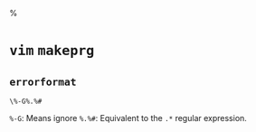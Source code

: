 %

# `vim` `makeprg`

## `errorformat`

	\%-G%.%#

`%-G`: Means ignore
`%.%#`: Equivalent to the `.*` regular expression.
